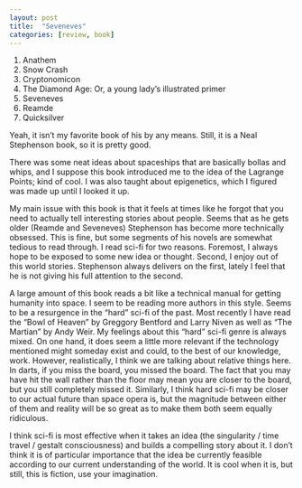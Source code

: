 ```yaml
---
layout: post
title:  "Seveneves"
categories: [review, book]
---
```


1) Anathem
2) Snow Crash
3) Cryptonomicon
4) The Diamond Age: Or, a young lady’s illustrated primer
5) Seveneves
6) Reamde
7) Quicksilver

Yeah, it isn’t my favorite book of his by any means. Still, it is a Neal Stephenson book, so it is pretty good. 

There was some neat ideas about spaceships that are basically bollas and whips, and I suppose this book introduced me to the idea of the Lagrange Points; kind of cool. I was also taught about epigenetics, which I figured was made up until I looked it up. 

My main issue with this book is that it feels at times like he forgot that you need to actually tell interesting stories about people. Seems that as he gets older (Reamde and Seveneves) Stephenson has become more technically obsessed. This is fine, but some segments of his novels are somewhat tedious to read through. I read sci-fi for two reasons. Foremost, I always hope to be exposed to some new idea or thought. Second, I enjoy out of this world stories. Stephenson always delivers on the first, lately I feel that he is not giving his full attention to the second.

A large amount of this book reads a bit like a technical manual for getting humanity into space. I seem to be reading more authors in this style. Seems to be a resurgence in the “hard” sci-fi of the past. Most recently I have read the “Bowl of Heaven” by Greggory Bentford and Larry Niven as well as “The Martian” by Andy Weir. My feelings about this “hard” sci-fi genre is always mixed. On one hand, it does seem a little more relevant if the technology mentioned might someday exist and could, to the best of our knowledge, work. However, realistically, I think we are talking about relative things here. In darts, if you miss the board, you missed the board. The fact that you may have hit the wall rather than the floor may mean you are closer to the board, but you still completely missed it. Similarly, I think hard sci-fi may be closer to our actual future than space opera is, but the magnitude between either of them and reality will be so great as to make them both seem equally ridiculous. 

I think sci-fi is most effective when it takes an idea (the singularity / time travel / gestalt consciousness) and builds a compelling story about it. I don’t think it is of particular importance that the idea be currently feasible according to our current understanding of the world. It is cool when it is, but still, this is fiction, use your imagination.